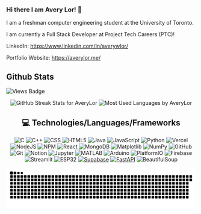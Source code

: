 ### Hi there I am Avery Lor! 👋

I am a freshman computer engineering student at the University of Toronto. 

I am currently a Full Stack Developer at Project Tech Careers (PTC)!

LinkedIn: https://www.linkedin.com/in/averywlor/

Portfolio Website: https://averylor.me/


## Github Stats

![Views Badge](https://komarev.com/ghpvc/?username=AveryLor226&label=Profile%20views&color=0e75b6&style=flat) 

<div style="text-align: center;">
    <img 
        src="https://github-readme-streak-stats.herokuapp.com/?user=AveryLor&theme=radical&date_format=M%20j%5B%2C%20Y%5D&ring=ff3068&fire=ff3068&sideNums=ff3068" 
        alt="GitHub Streak Stats for AveryLor" 
    />
    <img 
        src="https://github-readme-stats.vercel.app/api/top-langs/?username=AveryLor&theme=aura&hide_border=true&include_all_commits=true&count_private=true&layout=compact" 
        alt="Most Used Languages by AveryLor" 
    />
</div>


<!-- Tech Stack -->
<div align="center">
  
## 💻 Technologies/Languages/Frameworks
![C](https://img.shields.io/badge/c-%2300599C.svg?style=for-the-badge&logo=c&logoColor=white) ![C++](https://img.shields.io/badge/c++-%2300599C.svg?style=for-the-badge&logo=c%2B%2B&logoColor=white) ![CSS](https://img.shields.io/badge/css3-%231572B6.svg?style=for-the-badge&logo=css3&logoColor=white) ![HTML5](https://img.shields.io/badge/html5-%23E34F26.svg?style=for-the-badge&logo=html5&logoColor=white) ![Java](https://img.shields.io/badge/java-%23ED8B00.svg?style=for-the-badge&logo=openjdk&logoColor=white) ![JavaScript](https://img.shields.io/badge/javascript-%23323330.svg?style=for-the-badge&logo=javascript&logoColor=%23F7DF1E) ![Python](https://img.shields.io/badge/python-3670A0?style=for-the-badge&logo=python&logoColor=ffdd54) ![Vercel](https://img.shields.io/badge/vercel-%23000000.svg?style=for-the-badge&logo=vercel&logoColor=white) ![NodeJS](https://img.shields.io/badge/node.js-6DA55F?style=for-the-badge&logo=node.js&logoColor=white) ![NPM](https://img.shields.io/badge/NPM-%23CB3837.svg?style=for-the-badge&logo=npm&logoColor=white) ![React](https://img.shields.io/badge/react-%2320232a.svg?style=for-the-badge&logo=react&logoColor=%2361DAFB) ![MongoDB](https://img.shields.io/badge/MongoDB-%234ea94b.svg?style=for-the-badge&logo=mongodb&logoColor=white)  ![Matplotlib](https://img.shields.io/badge/Matplotlib-%23ffffff.svg?style=for-the-badge&logo=Matplotlib&logoColor=black) ![NumPy](https://img.shields.io/badge/numpy-%23013243.svg?style=for-the-badge&logo=numpy&logoColor=white) ![GitHub](https://img.shields.io/badge/github-%23121011.svg?style=for-the-badge&logo=github&logoColor=white) ![Git](https://img.shields.io/badge/git-%23F05033.svg?style=for-the-badge&logo=git&logoColor=white) ![Notion](https://img.shields.io/badge/Notion-%23000000.svg?style=for-the-badge&logo=notion&logoColor=white) ![Jupyter](https://img.shields.io/badge/jupyter-%23F37626.svg?style=for-the-badge&logo=jupyter&logoColor=white) ![MATLAB](https://img.shields.io/badge/matlab-%23FF0000.svg?style=for-the-badge&logo=matlab&logoColor=white) ![Arduino](https://img.shields.io/badge/Arduino-00979D?style=for-the-badge&logo=arduino&logoColor=white) ![PlatformIO](https://img.shields.io/badge/PlatformIO-FF8800?style=for-the-badge&logo=platformio&logoColor=white) ![Firebase](https://img.shields.io/badge/Firebase-FFCA28?style=for-the-badge&logo=firebase&logoColor=white) ![Streamlit](https://img.shields.io/badge/Streamlit-FF4B4B?style=for-the-badge&logo=streamlit&logoColor=white) ![ESP32](https://img.shields.io/badge/ESP32-323232?style=for-the-badge&logo=espressif&logoColor=white) [![Supabase](https://img.shields.io/badge/Supabase-3ECF8E?style=for-the-badge&logo=supabase&logoColor=white&link=https://supabase.com/)](https://supabase.com/) [![FastAPI](https://img.shields.io/badge/FastAPI-009688?style=for-the-badge&logo=fastapi&logoColor=white&link=https://fastapi.tiangolo.com/)](https://fastapi.tiangolo.com/) ![BeautifulSoup](https://img.shields.io/badge/BeautifulSoup-3776AB?style=for-the-badge&logo=BeautifulSoup&logoColor=white)
















</div>

![snake gif](https://github.com/AveryLor/AveryLor/blob/output/github-snake-dark.svg)


<!--
**AveryLor/AveryLor** is a ✨ _special_ ✨ repository because its `README.md` (this file) appears on your GitHub profile.

Here are some ideas to get you started:

- 🔭 I’m currently working on ...
- 🌱 I’m currently learning ...
- 👯 I’m looking to collaborate on ...
- 🤔 I’m looking for help with ...
- 💬 Ask me about ...
- 📫 How to reach me: ...
- 😄 Pronouns: ...
- ⚡ Fun fact: ...
-->
